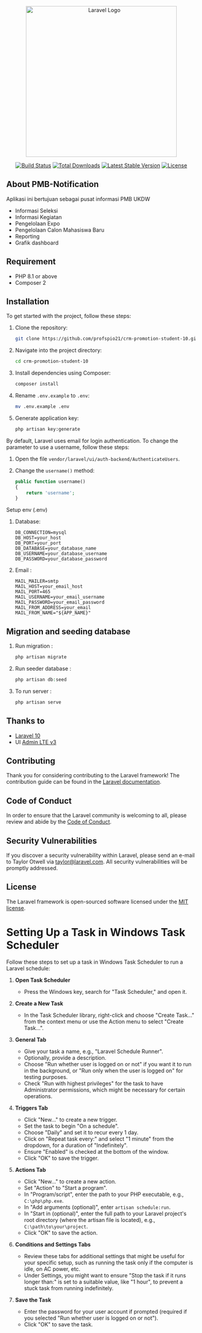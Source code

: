 <p align="center"><a href="https://laravel.com" target="_blank"><img src="https://raw.githubusercontent.com/laravel/art/master/logo-lockup/5%20SVG/2%20CMYK/1%20Full%20Color/laravel-logolockup-cmyk-red.svg" width="400" alt="Laravel Logo"></a></p>

<p align="center">
<a href="https://github.com/laravel/framework/actions"><img src="https://github.com/laravel/framework/workflows/tests/badge.svg" alt="Build Status"></a>
<a href="https://packagist.org/packages/laravel/framework"><img src="https://img.shields.io/packagist/dt/laravel/framework" alt="Total Downloads"></a>
<a href="https://packagist.org/packages/laravel/framework"><img src="https://img.shields.io/packagist/v/laravel/framework" alt="Latest Stable Version"></a>
<a href="https://packagist.org/packages/laravel/framework"><img src="https://img.shields.io/packagist/l/laravel/framework" alt="License"></a>
</p>

## About PMB-Notification

Aplikasi ini bertujuan sebagai pusat informasi PMB UKDW

- Informasi Seleksi
- Informasi Kegiatan
- Pengelolaan Expo
- Pengelolaan Calon Mahasiswa Baru
- Reporting
- Grafik dashboard

## Requirement
- PHP 8.1 or above
- Composer 2

## Installation

To get started with the project, follow these steps:

1. Clone the repository:

    ```sh
    git clone https://github.com/profspio21/crm-promotion-student-10.git
    ```

2. Navigate into the project directory:

    ```sh
    cd crm-promotion-student-10
    ```

3. Install dependencies using Composer:

    ```sh
    composer install
    ```

4. Rename `.env.example` to `.env`:

    ```sh
    mv .env.example .env
    ```

5. Generate application key:

    ```sh
    php artisan key:generate
    ```

By default, Laravel uses email for login authentication. To change the parameter to use a username, follow these steps:

1. Open the file `vendor/laravel/ui/auth-backend/AuthenticateUsers`.

2. Change the `username()` method:

    ```php
    public function username()
    {
        return 'username';
    }
    ```

Setup env (.env)

1. Database:

    ```env
    DB_CONNECTION=mysql
    DB_HOST=your_host
    DB_PORT=your_port
    DB_DATABASE=your_database_name
    DB_USERNAME=your_database_username
    DB_PASSWORD=your_database_password
    ```
    
2. Email :

    ```env
    MAIL_MAILER=smtp
    MAIL_HOST=your_email_host
    MAIL_PORT=465
    MAIL_USERNAME=your_email_username
    MAIL_PASSWORD=your_email_password
    MAIL_FROM_ADDRESS=your_email
    MAIL_FROM_NAME="${APP_NAME}"
    ```

## Migration and seeding database

1. Run migration :

    ```php
    php artisan migrate
    ```

2. Run seeder database :

    ```php
    php artisan db:seed
    ```

3. To run server :

    ```php
    php artisan serve
    ```

## Thanks to
- [Laravel 10](https://laravel.com/docs/11.x)
- UI [Admin LTE v3](https://adminlte.io/docs/3.0/index.html)
    
## Contributing

Thank you for considering contributing to the Laravel framework! The contribution guide can be found in the [Laravel documentation](https://laravel.com/docs/contributions).

## Code of Conduct

In order to ensure that the Laravel community is welcoming to all, please review and abide by the [Code of Conduct](https://laravel.com/docs/contributions#code-of-conduct).

## Security Vulnerabilities

If you discover a security vulnerability within Laravel, please send an e-mail to Taylor Otwell via [taylor@laravel.com](mailto:taylor@laravel.com). All security vulnerabilities will be promptly addressed.

## License

The Laravel framework is open-sourced software licensed under the [MIT license](https://opensource.org/licenses/MIT).

# Setting Up a Task in Windows Task Scheduler

Follow these steps to set up a task in Windows Task Scheduler to run a Laravel schedule:

1. **Open Task Scheduler**
   - Press the Windows key, search for "Task Scheduler," and open it.

2. **Create a New Task**
   - In the Task Scheduler library, right-click and choose "Create Task..." from the context menu or use the Action menu to select "Create Task...".

3. **General Tab**
   - Give your task a name, e.g., "Laravel Schedule Runner".
   - Optionally, provide a description.
   - Choose "Run whether user is logged on or not" if you want it to run in the background, or "Run only when the user is logged on" for testing purposes.
   - Check "Run with highest privileges" for the task to have Administrator permissions, which might be necessary for certain operations.

4. **Triggers Tab**
   - Click "New..." to create a new trigger.
   - Set the task to begin "On a schedule".
   - Choose "Daily" and set it to recur every 1 day.
   - Click on "Repeat task every:" and select "1 minute" from the dropdown, for a duration of "Indefinitely".
   - Ensure "Enabled" is checked at the bottom of the window.
   - Click "OK" to save the trigger.

5. **Actions Tab**
   - Click "New..." to create a new action.
   - Set "Action" to "Start a program".
   - In "Program/script", enter the path to your PHP executable, e.g., `C:\php\php.exe`.
   - In "Add arguments (optional)", enter `artisan schedule:run`.
   - In "Start in (optional)", enter the full path to your Laravel project's root directory (where the artisan file is located), e.g., `C:\path\to\your\project`.
   - Click "OK" to save the action.

6. **Conditions and Settings Tabs**
   - Review these tabs for additional settings that might be useful for your specific setup, such as running the task only if the computer is idle, on AC power, etc.
   - Under Settings, you might want to ensure "Stop the task if it runs longer than:" is set to a suitable value, like "1 hour", to prevent a stuck task from running indefinitely.

7. **Save the Task**
   - Enter the password for your user account if prompted (required if you selected "Run whether user is logged on or not").
   - Click "OK" to save the task.
